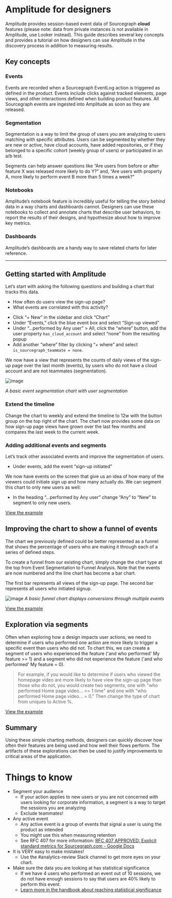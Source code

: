 # Amplitude for designers

Amplitude provides session-based event data of Sourcegraph **cloud** features (please note: data from private instances is not available in Amplitude, use Looker instead). This guide describes several key concepts and provides a tutorial on how designers can use Amplitude in the discovery process in addition to measuring results.

## Key concepts

### Events

Events are recorded when a Sourcegraph EventLog action is triggered as defined in the product. Events include clicks against tracked elements, page views, and other interactions defined when building product features. All Sourcegraph events are ingested into Amplitude as soon as they are released.

### Segmentation

Segmentation is a way to limit the group of users you are analyzing to users matching with specific attributes. Users can be segmented by whether they are new or active, have cloud accounts, have added repositories, or if they belonged to a specific cohort (weekly group of users) or participated in an a/b test.

Segments can help answer questions like “Are users from before or after feature X was released more likely to do Y?” and, “Are users with property A, more likely to perform event B more than 5 times a week?”

### Notebooks

Amplitude’s notebook feature is incredibly useful for telling the story behind data in a way charts and dashboards cannot. Designers can use these notebooks to collect and annotate charts that describe user behaviors, to report the results of their designs, and hypothesize about how to improve key metrics.

### Dashboards

Amplitude’s dashboards are a handy way to save related charts for later reference.

---

## Getting started with Amplitude

Let’s start with asking the following questions and building a chart that tracks this data.

- How often do users view the sign-up page?
- What events are correlated with this activity?

* Click “+ New” in the sidebar and click “Chart”
* Under “Events,” click the blue event box and select “Sign-up viewed”
* Under “...performed by Any user” > All, click the “where” button, add the user property `has_cloud_account` and select “none” from the resulting popup
* Add another “where” filter by clicking “+ where” and select `is_sourcegraph_teammate = none`.

We now have a view that represents the counts of daily views of the sign-up page over the last month (events), by users who do not have a cloud account and are not teammates (segmentation).

![image](https://user-images.githubusercontent.com/539268/133801585-df624c95-a3ec-456d-b815-c1707a569bfc.png)

_A basic event segmentation chart with user segmentation_

### Extend the timeline

Change the chart to weekly and extend the timeline to 12w with the button group on the top right of the chart. The chart now provides some data on how sign-up page views have grown over the last few months and compares the last week to the current week.

### Adding additional events and segments

Let’s track other associated events and improve the segmentation of users.

- Under events, add the event “sign-up initiated”

We now have events on the screen that give us an idea of how many of the viewers could initiate sign up and how many actually do. We can segment this chart to only new users as well:

- In the heading “…performed by Any user” change “Any” to “New” to segment to only new users.

[View the example](https://analytics.amplitude.com/sourcegraph/chart/528n3wq?source=redirect%3A+chart+saved)

## Improving the chart to show a funnel of events

The chart we previously defined could be better represented as a funnel that shows the percentage of users who are making it through each of a series of defined steps.

To create a funnel from our existing chart, simply change the chart type at the top from Event Segmentation to Funnel Analysis. Note that the events are now numbered and the line chart has become a bar chart.

The first bar represents all views of the sign-up page. The second bar represents all users who initiated signup.

![image](https://user-images.githubusercontent.com/539268/133802143-688b8068-9558-4ee5-b30c-b8b90709d0ba.png)
_A basic funnel chart displays conversions through multiple events_

[View the example](https://analytics.amplitude.com/sourcegraph/chart/5ad7ri3?source=redirect%3A+chart+saved)

## Exploration via segments

Often when exploring how a design impacts user actions, we need to determine if users who performed one action are more likely to trigger a specific event than users who did not. To chart this, we can create a segment of users who experienced the feature ('and who performed' My feature >= 1) and a segment who did not experience the feature ('and who performed' My feature = 0).

> For example, if you would like to determine if users who viewed the homepage video are more likely to have view the sign-up page than those who do not, you would create two segments, one with "who performed Home page video... >= 1 time" and one with "who performed Home page video... = 0." Then change the type of chart from uniques to Active %.

[View the example](https://analytics.amplitude.com/sourcegraph/chart/6w426co?source=workspace)

## Summary

Using these simple charting methods, designers can quickly discover how often their features are being used and how well their flows perform. The artifacts of these explorations can then be used to justify improvements to critical areas of the application.

# Things to know

- Segment your audience
  - If your action applies to new users or you are not concerned with users looking for corporate information, a segment is a way to target the sessions you are analyzing
  - Exclude teammates!
- Any active event
  - Any active event is a group of events that signal a user is using the product as intended
  - You might use this when measuring retention
  - See RFC 407 for more information: [RFC 407 APPROVED: Explicit standard metrics for Sourcegraph.com - Google Docs](https://docs.google.com/document/d/1E19hW3FDaVy6436NWtjDTl5Ac9yg7LOxLbJiKWnht3w/edit#heading=h.risonjq04uw)
- It is VERY easy to make mistakes!
  - Use the #analytics-review Slack channel to get more eyes on your chart.
- Make sure the data you are looking at has statistical significance
  - If we have 4 users who performed an event out of 10 sessions, we do not have enough sessions to say that users are 40% likely to perform this event.
  - [Learn more in the handbook about reaching statistical significance](../../../bizops/ab-testing.md#volume-of-users-to-reach-statistical-significance)
